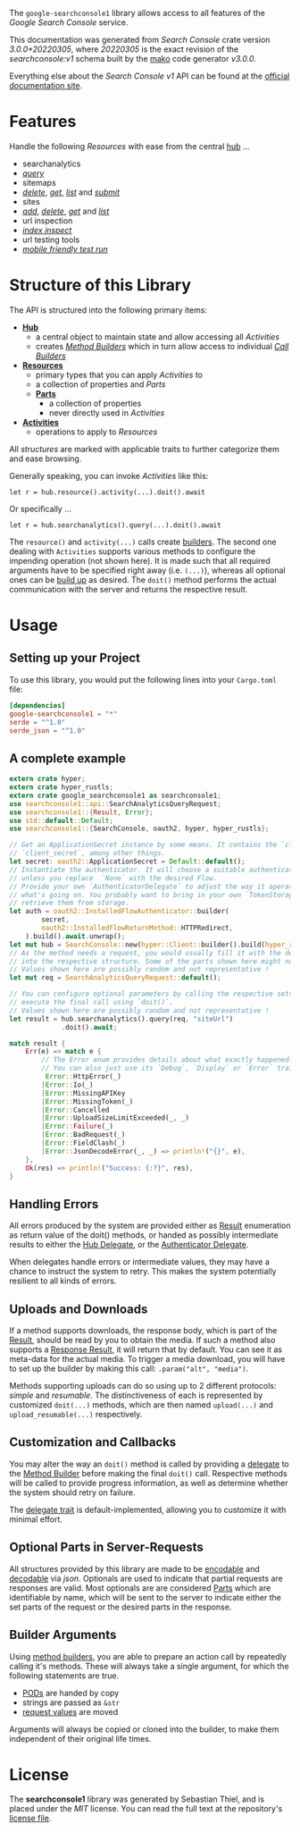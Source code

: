 <!---
DO NOT EDIT !
This file was generated automatically from 'src/mako/api/README.md.mako'
DO NOT EDIT !
-->
The `google-searchconsole1` library allows access to all features of the *Google Search Console* service.

This documentation was generated from *Search Console* crate version *3.0.0+20220305*, where *20220305* is the exact revision of the *searchconsole:v1* schema built by the [mako](http://www.makotemplates.org/) code generator *v3.0.0*.

Everything else about the *Search Console* *v1* API can be found at the
[official documentation site](https://developers.google.com/webmaster-tools/search-console-api/).
# Features

Handle the following *Resources* with ease from the central [hub](https://docs.rs/google-searchconsole1/3.0.0+20220305/google_searchconsole1/SearchConsole) ... 

* searchanalytics
 * [*query*](https://docs.rs/google-searchconsole1/3.0.0+20220305/google_searchconsole1/api::SearchanalyticQueryCall)
* sitemaps
 * [*delete*](https://docs.rs/google-searchconsole1/3.0.0+20220305/google_searchconsole1/api::SitemapDeleteCall), [*get*](https://docs.rs/google-searchconsole1/3.0.0+20220305/google_searchconsole1/api::SitemapGetCall), [*list*](https://docs.rs/google-searchconsole1/3.0.0+20220305/google_searchconsole1/api::SitemapListCall) and [*submit*](https://docs.rs/google-searchconsole1/3.0.0+20220305/google_searchconsole1/api::SitemapSubmitCall)
* sites
 * [*add*](https://docs.rs/google-searchconsole1/3.0.0+20220305/google_searchconsole1/api::SiteAddCall), [*delete*](https://docs.rs/google-searchconsole1/3.0.0+20220305/google_searchconsole1/api::SiteDeleteCall), [*get*](https://docs.rs/google-searchconsole1/3.0.0+20220305/google_searchconsole1/api::SiteGetCall) and [*list*](https://docs.rs/google-searchconsole1/3.0.0+20220305/google_searchconsole1/api::SiteListCall)
* url inspection
 * [*index inspect*](https://docs.rs/google-searchconsole1/3.0.0+20220305/google_searchconsole1/api::UrlInspectionIndexInspectCall)
* url testing tools
 * [*mobile friendly test run*](https://docs.rs/google-searchconsole1/3.0.0+20220305/google_searchconsole1/api::UrlTestingToolMobileFriendlyTestRunCall)




# Structure of this Library

The API is structured into the following primary items:

* **[Hub](https://docs.rs/google-searchconsole1/3.0.0+20220305/google_searchconsole1/SearchConsole)**
    * a central object to maintain state and allow accessing all *Activities*
    * creates [*Method Builders*](https://docs.rs/google-searchconsole1/3.0.0+20220305/google_searchconsole1/client::MethodsBuilder) which in turn
      allow access to individual [*Call Builders*](https://docs.rs/google-searchconsole1/3.0.0+20220305/google_searchconsole1/client::CallBuilder)
* **[Resources](https://docs.rs/google-searchconsole1/3.0.0+20220305/google_searchconsole1/client::Resource)**
    * primary types that you can apply *Activities* to
    * a collection of properties and *Parts*
    * **[Parts](https://docs.rs/google-searchconsole1/3.0.0+20220305/google_searchconsole1/client::Part)**
        * a collection of properties
        * never directly used in *Activities*
* **[Activities](https://docs.rs/google-searchconsole1/3.0.0+20220305/google_searchconsole1/client::CallBuilder)**
    * operations to apply to *Resources*

All *structures* are marked with applicable traits to further categorize them and ease browsing.

Generally speaking, you can invoke *Activities* like this:

```Rust,ignore
let r = hub.resource().activity(...).doit().await
```

Or specifically ...

```ignore
let r = hub.searchanalytics().query(...).doit().await
```

The `resource()` and `activity(...)` calls create [builders][builder-pattern]. The second one dealing with `Activities` 
supports various methods to configure the impending operation (not shown here). It is made such that all required arguments have to be 
specified right away (i.e. `(...)`), whereas all optional ones can be [build up][builder-pattern] as desired.
The `doit()` method performs the actual communication with the server and returns the respective result.

# Usage

## Setting up your Project

To use this library, you would put the following lines into your `Cargo.toml` file:

```toml
[dependencies]
google-searchconsole1 = "*"
serde = "^1.0"
serde_json = "^1.0"
```

## A complete example

```Rust
extern crate hyper;
extern crate hyper_rustls;
extern crate google_searchconsole1 as searchconsole1;
use searchconsole1::api::SearchAnalyticsQueryRequest;
use searchconsole1::{Result, Error};
use std::default::Default;
use searchconsole1::{SearchConsole, oauth2, hyper, hyper_rustls};

// Get an ApplicationSecret instance by some means. It contains the `client_id` and 
// `client_secret`, among other things.
let secret: oauth2::ApplicationSecret = Default::default();
// Instantiate the authenticator. It will choose a suitable authentication flow for you, 
// unless you replace  `None` with the desired Flow.
// Provide your own `AuthenticatorDelegate` to adjust the way it operates and get feedback about 
// what's going on. You probably want to bring in your own `TokenStorage` to persist tokens and
// retrieve them from storage.
let auth = oauth2::InstalledFlowAuthenticator::builder(
        secret,
        oauth2::InstalledFlowReturnMethod::HTTPRedirect,
    ).build().await.unwrap();
let mut hub = SearchConsole::new(hyper::Client::builder().build(hyper_rustls::HttpsConnector::with_native_roots()), auth);
// As the method needs a request, you would usually fill it with the desired information
// into the respective structure. Some of the parts shown here might not be applicable !
// Values shown here are possibly random and not representative !
let mut req = SearchAnalyticsQueryRequest::default();

// You can configure optional parameters by calling the respective setters at will, and
// execute the final call using `doit()`.
// Values shown here are possibly random and not representative !
let result = hub.searchanalytics().query(req, "siteUrl")
             .doit().await;

match result {
    Err(e) => match e {
        // The Error enum provides details about what exactly happened.
        // You can also just use its `Debug`, `Display` or `Error` traits
         Error::HttpError(_)
        |Error::Io(_)
        |Error::MissingAPIKey
        |Error::MissingToken(_)
        |Error::Cancelled
        |Error::UploadSizeLimitExceeded(_, _)
        |Error::Failure(_)
        |Error::BadRequest(_)
        |Error::FieldClash(_)
        |Error::JsonDecodeError(_, _) => println!("{}", e),
    },
    Ok(res) => println!("Success: {:?}", res),
}

```
## Handling Errors

All errors produced by the system are provided either as [Result](https://docs.rs/google-searchconsole1/3.0.0+20220305/google_searchconsole1/client::Result) enumeration as return value of
the doit() methods, or handed as possibly intermediate results to either the 
[Hub Delegate](https://docs.rs/google-searchconsole1/3.0.0+20220305/google_searchconsole1/client::Delegate), or the [Authenticator Delegate](https://docs.rs/yup-oauth2/*/yup_oauth2/trait.AuthenticatorDelegate.html).

When delegates handle errors or intermediate values, they may have a chance to instruct the system to retry. This 
makes the system potentially resilient to all kinds of errors.

## Uploads and Downloads
If a method supports downloads, the response body, which is part of the [Result](https://docs.rs/google-searchconsole1/3.0.0+20220305/google_searchconsole1/client::Result), should be
read by you to obtain the media.
If such a method also supports a [Response Result](https://docs.rs/google-searchconsole1/3.0.0+20220305/google_searchconsole1/client::ResponseResult), it will return that by default.
You can see it as meta-data for the actual media. To trigger a media download, you will have to set up the builder by making
this call: `.param("alt", "media")`.

Methods supporting uploads can do so using up to 2 different protocols: 
*simple* and *resumable*. The distinctiveness of each is represented by customized 
`doit(...)` methods, which are then named `upload(...)` and `upload_resumable(...)` respectively.

## Customization and Callbacks

You may alter the way an `doit()` method is called by providing a [delegate](https://docs.rs/google-searchconsole1/3.0.0+20220305/google_searchconsole1/client::Delegate) to the 
[Method Builder](https://docs.rs/google-searchconsole1/3.0.0+20220305/google_searchconsole1/client::CallBuilder) before making the final `doit()` call. 
Respective methods will be called to provide progress information, as well as determine whether the system should 
retry on failure.

The [delegate trait](https://docs.rs/google-searchconsole1/3.0.0+20220305/google_searchconsole1/client::Delegate) is default-implemented, allowing you to customize it with minimal effort.

## Optional Parts in Server-Requests

All structures provided by this library are made to be [encodable](https://docs.rs/google-searchconsole1/3.0.0+20220305/google_searchconsole1/client::RequestValue) and 
[decodable](https://docs.rs/google-searchconsole1/3.0.0+20220305/google_searchconsole1/client::ResponseResult) via *json*. Optionals are used to indicate that partial requests are responses 
are valid.
Most optionals are are considered [Parts](https://docs.rs/google-searchconsole1/3.0.0+20220305/google_searchconsole1/client::Part) which are identifiable by name, which will be sent to 
the server to indicate either the set parts of the request or the desired parts in the response.

## Builder Arguments

Using [method builders](https://docs.rs/google-searchconsole1/3.0.0+20220305/google_searchconsole1/client::CallBuilder), you are able to prepare an action call by repeatedly calling it's methods.
These will always take a single argument, for which the following statements are true.

* [PODs][wiki-pod] are handed by copy
* strings are passed as `&str`
* [request values](https://docs.rs/google-searchconsole1/3.0.0+20220305/google_searchconsole1/client::RequestValue) are moved

Arguments will always be copied or cloned into the builder, to make them independent of their original life times.

[wiki-pod]: http://en.wikipedia.org/wiki/Plain_old_data_structure
[builder-pattern]: http://en.wikipedia.org/wiki/Builder_pattern
[google-go-api]: https://github.com/google/google-api-go-client

# License
The **searchconsole1** library was generated by Sebastian Thiel, and is placed 
under the *MIT* license.
You can read the full text at the repository's [license file][repo-license].

[repo-license]: https://github.com/Byron/google-apis-rsblob/main/LICENSE.md
